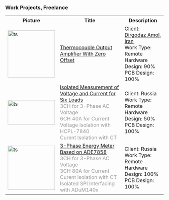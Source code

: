 ### Work Projects, Freelance
<table>
 <tr>
    <th>Picture</th>
    <th>Title</th>
    <th>Description</th>
 </tr>

 <tr>
    <td>
        <img src="https://s32.picofile.com/file/8477570200/Album.png"
        alt="ts"
        width="150"
        height="149"
        />    
    </td>
    <td>
        <a href="Freelance_ThermocoupleOutputAmplifierWithZeroOffset.md" target="_top">
        <span>Thermocouple Output Amplifier With Zero Offset</span>
        </a> <br />
    </td>
    <td>
	<a href="https://dirgodazamol.com/en/" target="_top">
        <span>Client: Dirgodaz Amol, Iran</span>
        </a> <br />
        Work Type: Remote<br />
        Hardware Design: 90%<br />
        PCB Design: 100%<br />
    </td>
 </tr>

 <tr>
    <td>
        <img src="https://s32.picofile.com/file/8477565226/Album.png"
        alt="ts"
        width="150"
        height="78"
        />    
    </td>
    <td>
        <a href="Freelance_Russia_IsolatedMeasurementOfVoltageAndCurrentFor6Loads.md" target="_top">
        <span>Isolated Measurement of Voltage and Current for Six Loads</span>
        </a> <br />
        <span style="color:#999">3CH for 3-Phase AC Voltage</span> <br />
	<span style="color:#999">6CH 40A for Current</span> <br />
	<span style="color:#999">Voltage Isolation with HCPL-7840</span> <br />
	<span style="color:#999">Curent Isolation with CT</span> <br />
    </td>
    <td>
        Client: Russia<br />
        Work Type: Remote<br />
        Hardware Design: 50%<br />
        PCB Design: 100%<br />
    </td>
  </tr>

 <tr>
    <td>
        <img src="https://s32.picofile.com/file/8477565368/Album.png"
        alt="ts"
        width="150"
        height="140"
        />    
    </td>
    <td>
        <a href="Freelance_Russia_3PhaseEnergyMeterBasedOnADE7858.md" target="_top">
        <span>3-Phase Energy Meter Based on ADE7858</span>
        </a> <br />
        <span style="color:#999">3CH for 3-Phase AC Voltage</span> <br />
	<span style="color:#999">3CH 80A for Current</span> <br />
	<span style="color:#999">Curent Isolation with CT</span> <br />
        <span style="color:#999">Isolated SPI Interfacing with ADuM140x</span> <br />
    </td>
    <td>
        Client: Russia<br />
        Work Type: Remote<br />
        Hardware Design: 100%<br />
        PCB Design: 100%<br />
    </td>
    
  </tr>
  
</table>
